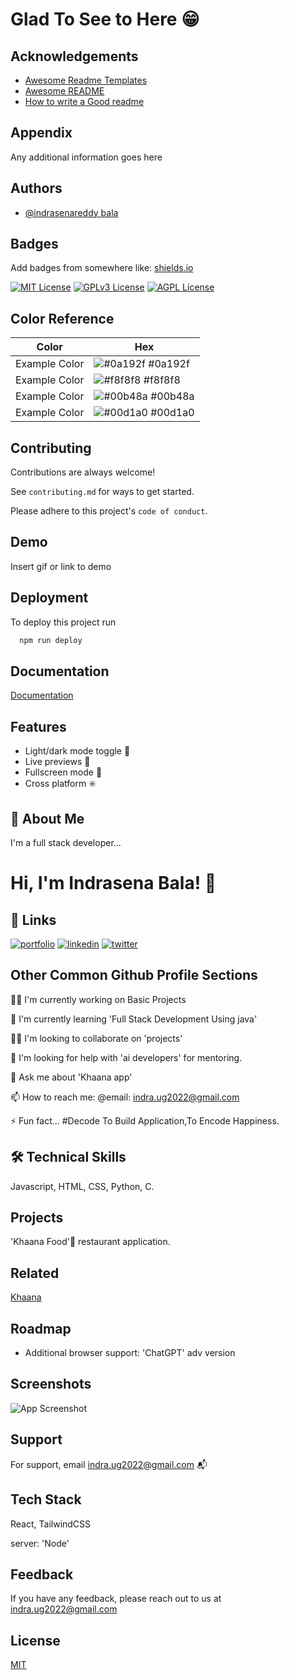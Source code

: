 # Glad To See to Here 😁 


## Acknowledgements

 - [Awesome Readme Templates](https://awesomeopensource.com/project/elangosundar/awesome-README-templates)
 - [Awesome README](https://github.com/matiassingers/awesome-readme)
 - [How to write a Good readme](https://bulldogjob.com/news/449-how-to-write-a-good-readme-for-your-github-project)


## Appendix

Any additional information goes here


## Authors

- [@indrasenareddy bala](https://www.github.com/indra1806)


## Badges

Add badges from somewhere like: [shields.io](https://shields.io/)

[![MIT License](https://img.shields.io/badge/License-MIT-green.svg)](https://choosealicense.com/licenses/mit/)
[![GPLv3 License](https://img.shields.io/badge/License-GPL%20v3-yellow.svg)](https://opensource.org/licenses/)
[![AGPL License](https://img.shields.io/badge/license-AGPL-blue.svg)](http://www.gnu.org/licenses/agpl-3.0)

## Color Reference

| Color             | Hex                                                                |
| ----------------- | ------------------------------------------------------------------ |
| Example Color | ![#0a192f](https://via.placeholder.com/10/0a192f?text=+) #0a192f |
| Example Color | ![#f8f8f8](https://via.placeholder.com/10/f8f8f8?text=+) #f8f8f8 |
| Example Color | ![#00b48a](https://via.placeholder.com/10/00b48a?text=+) #00b48a |
| Example Color | ![#00d1a0](https://via.placeholder.com/10/00b48a?text=+) #00d1a0 |


## Contributing

Contributions are always welcome!

See `contributing.md` for ways to get started.

Please adhere to this project's `code of conduct`.


## Demo

Insert gif or link to demo


## Deployment

To deploy this project run

```bash
  npm run deploy
```


## Documentation

[Documentation](https://linktodocumentation)


## Features

- Light/dark mode toggle 🌙 
- Live previews 👀 
- Fullscreen mode 📳 
- Cross platform ✳️


## 🚀 About Me
I'm a full stack developer...


# Hi, I'm Indrasena Bala! 👋


## 🔗 Links
[![portfolio](https://img.shields.io/badge/my_portfolio-000?style=for-the-badge&logo=ko-fi&logoColor=white)](https://indra1806.github.io/resume/)
[![linkedin](https://img.shields.io/badge/linkedin-0A66C2?style=for-the-badge&logo=linkedin&logoColor=white)](https://www.linkedin.com/)
[![twitter](https://img.shields.io/badge/twitter-1DA1F2?style=for-the-badge&logo=twitter&logoColor=white)](https://twitter.com/)


## Other Common Github Profile Sections
👩‍💻 I'm currently working on Basic Projects

🧠 I'm currently learning 'Full Stack Development Using java'

👯‍♀️ I'm looking to collaborate on 'projects'

🤔 I'm looking for help with 'ai developers' for mentoring.

💬 Ask me about 'Khaana app'

📫 How to reach me: @email: indra.ug2022@gmail.com

⚡️ Fun fact...
#Decode To Build Application,To Encode Happiness.


## 🛠 Technical Skills
Javascript, HTML, CSS, Python, C.


## Projects

'Khaana Food'🍚 restaurant application.


## Related

[Khaana](https://indra1806.github.io/khaana_app/)


## Roadmap

- Additional browser support: 'ChatGPT' adv version


## Screenshots

![App Screenshot]()


## Support

For support, email indra.ug2022@gmail.com 📬


## Tech Stack

React, TailwindCSS

server: 'Node'



## Feedback

If you have any feedback, please reach out to us at indra.ug2022@gmail.com


    
## License

[MIT](https://choosealicense.com/licenses/mit/)

